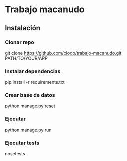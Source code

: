 Trabajo macanudo
================

Instalación
-----------
### Clonar repo
git clone https://github.com/clodo/trabajo-macanudo.git PATH/TO/YOUR/APP

### Instalar dependencias
pip install -r requirements.txt

### Crear base de datos
python manage.py reset

### Ejecutar
python manage.py run

### Ejecutar tests
nosetests